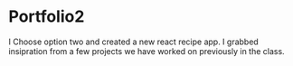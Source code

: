 # Portfolio2

I Choose option two and created a new react recipe app. I grabbed insipration from a few projects we have worked on previously in the class. 

